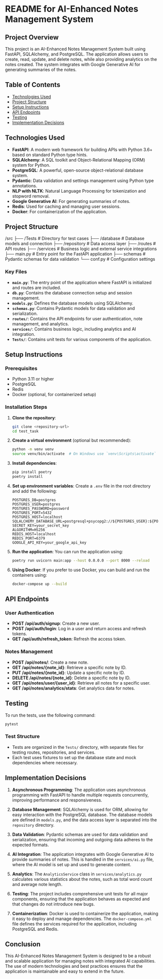 # README for AI-Enhanced Notes Management System

## Project Overview

This project is an AI-Enhanced Notes Management System built using FastAPI, SQLAlchemy, and PostgreSQL. The application allows users to create, read, update, and delete notes, while also providing analytics on the notes created. The system integrates with Google Generative AI for generating summaries of the notes.

## Table of Contents

- [Technologies Used](#technologies-used)
- [Project Structure](#project-structure)
- [Setup Instructions](#setup-instructions)
- [API Endpoints](#api-endpoints)
- [Testing](#testing)
- [Implementation Decisions](#implementation-decisions)

## Technologies Used

- **FastAPI**: A modern web framework for building APIs with Python 3.6+ based on standard Python type hints.
- **SQLAlchemy**: A SQL toolkit and Object-Relational Mapping (ORM) system for Python.
- **PostgreSQL**: A powerful, open-source object-relational database system.
- **Pydantic**: Data validation and settings management using Python type annotations.
- **NLP with NLTK**: Natural Language Processing for tokenization and stopword removal.
- **Google Generative AI**: For generating summaries of notes.
- **Redis**: Used for caching and managing user sessions.
- **Docker**: For containerization of the application.

## Project Structure

/src
├── /Tests # Directory for test cases
├── /database # Database models and connection
├── /repository # Data access layer
├── /routes # API routes
├── /services # Business logic and external service integrations
├── main.py # Entry point for the FastAPI application
├── schemas # Pydantic schemas for data validation
└── conf.py # Configuration settings

### Key Files

- **`main.py`**: The entry point of the application where FastAPI is initialized and routes are included.
- **`db.py`**: Contains the database connection setup and session management.
- **`models.py`**: Defines the database models using SQLAlchemy.
- **`schemas.py`**: Contains Pydantic models for data validation and serialization.
- **`routes/`**: Contains the API endpoints for user authentication, note management, and analytics.
- **`services/`**: Contains business logic, including analytics and AI integration.
- **`Tests/`**: Contains unit tests for various components of the application.

## Setup Instructions

### Prerequisites

- Python 3.11 or higher
- PostgreSQL
- Redis
- Docker (optional, for containerized setup)

### Installation Steps

1. **Clone the repository**:
   ```bash
   git clone <repository-url>
   cd test_task
   ```

2. **Create a virtual environment** (optional but recommended):
   ```bash
   python -m venv venv
   source venv/bin/activate  # On Windows use `venv\Scripts\activate`
   ```

3. **Install dependencies**:
   ```bash
   pip install poetry
   poetry install
   ```

4. **Set up environment variables**:
   Create a `.env` file in the root directory and add the following:
   ```env
   POSTGRES_DB=postgres
   POSTGRES_USER=postgres
   POSTGRES_PASSWORD=password
   POSTGRES_PORT=5432
   POSTGRES_HOST=localhost
   SQLALCHEMY_DATABASE_URL=postgresql+psycopg2://${POSTGRES_USER}:${POSTGRES_PASSWORD}@${POSTGRES_HOST}:${POSTGRES_PORT}/${POSTGRES_DB}
   SECRET_KEY=your_secret_key
   ALGORITHM=HS256
   REDIS_HOST=localhost
   REDIS_PORT=6379
   GOOGLE_API_KEY=your_google_api_key
   ```

5. **Run the application**:
   You can run the application using:
   ```bash
   poetry run uvicorn main:app --host 0.0.0.0 --port 8000 --reload
   ```

6. **Using Docker**:
   If you prefer to use Docker, you can build and run the containers using:
   ```bash
   docker-compose up --build
   ```

## API Endpoints

### User Authentication

- **POST /api/auth/signup**: Create a new user.
- **POST /api/auth/login**: Log in a user and return access and refresh tokens.
- **GET /api/auth/refresh_token**: Refresh the access token.

### Notes Management

- **POST /api/notes/**: Create a new note.
- **GET /api/notes/{note_id}**: Retrieve a specific note by ID.
- **PUT /api/notes/{note_id}**: Update a specific note by ID.
- **DELETE /api/notes/{note_id}**: Delete a specific note by ID.
- **GET /api/notes/user/{user_id}**: Retrieve all notes for a specific user.
- **GET /api/notes/analytics/stats**: Get analytics data for notes.

## Testing

To run the tests, use the following command:
```bash
pytest
```

### Test Structure

- Tests are organized in the `Tests/` directory, with separate files for testing routes, repositories, and services.
- Each test uses fixtures to set up the database state and mock dependencies where necessary.

## Implementation Decisions

1. **Asynchronous Programming**: The application uses asynchronous programming with FastAPI to handle multiple requests concurrently, improving performance and responsiveness.

2. **Database Management**: SQLAlchemy is used for ORM, allowing for easy interaction with the PostgreSQL database. The database models are defined in `models.py`, and the data access layer is separated into the `repository` directory.

3. **Data Validation**: Pydantic schemas are used for data validation and serialization, ensuring that incoming and outgoing data adheres to the expected formats.

4. **AI Integration**: The application integrates with Google Generative AI to provide summaries of notes. This is handled in the `services/ai.py` file, where the AI model is set up and used to generate content.

5. **Analytics**: The `AnalyticsService` class in `services/analytics.py` calculates various statistics about the notes, such as total word count and average note length.

6. **Testing**: The project includes comprehensive unit tests for all major components, ensuring that the application behaves as expected and that changes do not introduce new bugs.

7. **Containerization**: Docker is used to containerize the application, making it easy to deploy and manage dependencies. The `docker-compose.yml` file defines the services required for the application, including PostgreSQL and Redis.

## Conclusion

This AI-Enhanced Notes Management System is designed to be a robust and scalable application for managing notes with integrated AI capabilities. The use of modern technologies and best practices ensures that the application is maintainable and easy to extend in the future.